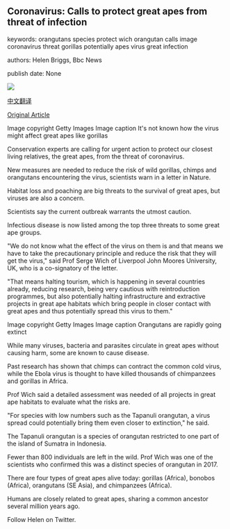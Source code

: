 ## Coronavirus: Calls to protect great apes from threat of infection

keywords: orangutans species protect wich orangutan calls image coronavirus threat gorillas potentially apes virus great infection

authors: Helen Briggs, Bbc News

publish date: None

![](https://ichef.bbci.co.uk/news/1024/branded_news/111D/production/_111418340_gorilla_rwanda_getty.jpg)

[中文翻译](Coronavirus%3A%20Calls%20to%20protect%20great%20apes%20from%20threat%20of%20infection_zh.md)

[Original Article](https://www.bbc.com/news/science-environment-52036712)

Image copyright Getty Images Image caption It's not known how the virus might affect great apes like gorillas

Conservation experts are calling for urgent action to protect our closest living relatives, the great apes, from the threat of coronavirus.

New measures are needed to reduce the risk of wild gorillas, chimps and orangutans encountering the virus, scientists warn in a letter in Nature.

Habitat loss and poaching are big threats to the survival of great apes, but viruses are also a concern.

Scientists say the current outbreak warrants the utmost caution.

Infectious disease is now listed among the top three threats to some great ape groups.

"We do not know what the effect of the virus on them is and that means we have to take the precautionary principle and reduce the risk that they will get the virus," said Prof Serge Wich of Liverpool John Moores University, UK, who is a co-signatory of the letter.

"That means halting tourism, which is happening in several countries already, reducing research, being very cautious with reintroduction programmes, but also potentially halting infrastructure and extractive projects in great ape habitats which bring people in closer contact with great apes and thus potentially spread this virus to them."

Image copyright Getty Images Image caption Orangutans are rapidly going extinct

While many viruses, bacteria and parasites circulate in great apes without causing harm, some are known to cause disease.

Past research has shown that chimps can contract the common cold virus, while the Ebola virus is thought to have killed thousands of chimpanzees and gorillas in Africa.

Prof Wich said a detailed assessment was needed of all projects in great ape habitats to evaluate what the risks are.

"For species with low numbers such as the Tapanuli orangutan, a virus spread could potentially bring them even closer to extinction," he said.

The Tapanuli orangutan is a species of orangutan restricted to one part of the island of Sumatra in Indonesia.

Fewer than 800 individuals are left in the wild. Prof Wich was one of the scientists who confirmed this was a distinct species of orangutan in 2017.

There are four types of great apes alive today: gorillas (Africa), bonobos (Africa), orangutans (SE Asia), and chimpanzees (Africa).

Humans are closely related to great apes, sharing a common ancestor several million years ago.

Follow Helen on Twitter.